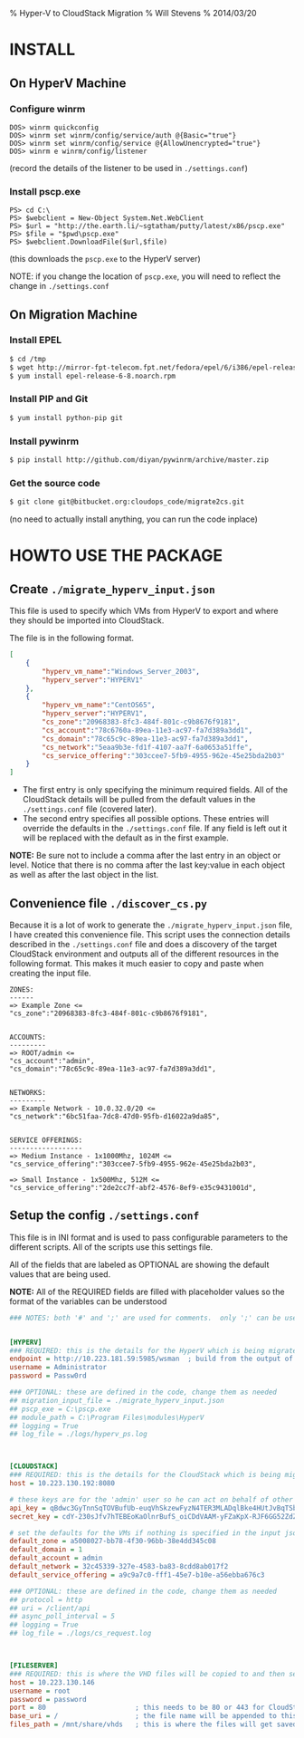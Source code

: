 % Hyper-V to CloudStack Migration
% Will Stevens
% 2014/03/20


INSTALL
=======


On HyperV Machine
-----------------
### Configure winrm
	DOS> winrm quickconfig
	DOS> winrm set winrm/config/service/auth @{Basic="true"}
	DOS> winrm set winrm/config/service @{AllowUnencrypted="true"}
	DOS> winrm e winrm/config/listener
(record the details of the listener to be used in `./settings.conf`)

### Install pscp.exe
	PS> cd C:\
	PS> $webclient = New-Object System.Net.WebClient
	PS> $url = "http://the.earth.li/~sgtatham/putty/latest/x86/pscp.exe"
	PS> $file = "$pwd\pscp.exe"
	PS> $webclient.DownloadFile($url,$file)
(this downloads the `pscp.exe` to the HyperV server)

NOTE: if you change the location of `pscp.exe`, you will need to reflect the change in `./settings.conf`



On Migration Machine
--------------------
### Install EPEL
```bash
$ cd /tmp
$ wget http://mirror-fpt-telecom.fpt.net/fedora/epel/6/i386/epel-release-6-8.noarch.rpm
$ yum install epel-release-6-8.noarch.rpm
```


### Install PIP and Git
```bash
$ yum install python-pip git
```


### Install pywinrm
```bash
$ pip install http://github.com/diyan/pywinrm/archive/master.zip 
```


### Get the source code
```bash
$ git clone git@bitbucket.org:cloudops_code/migrate2cs.git
```
(no need to actually install anything, you can run the code inplace)



HOWTO USE THE PACKAGE
=====================

Create 	`./migrate_hyperv_input.json`
-------------------------------------
This file is used to specify which VMs from HyperV to export and where they should be imported into CloudStack.  

The file is in the following format.
```json
[
	{
		"hyperv_vm_name":"Windows_Server_2003",
		"hyperv_server":"HYPERV1"
	},
	{
		"hyperv_vm_name":"CentOS65",
		"hyperv_server":"HYPERV1",
		"cs_zone":"20968383-8fc3-484f-801c-c9b8676f9181",
		"cs_account":"78c6760a-89ea-11e3-ac97-fa7d389a3dd1",
		"cs_domain":"78c65c9c-89ea-11e3-ac97-fa7d389a3dd1",
		"cs_network":"5eaa9b3e-fd1f-4107-aa7f-6a0653a51ffe",
		"cs_service_offering":"303ccee7-5fb9-4955-962e-45e25bda2b03"
	}
]
```

* The first entry is only specifying the minimum required fields.  All of the CloudStack details will be pulled from the default values in the `./settings.conf` file (covered later).
* The second entry specifies all possible options.  These entries will override the defaults in the `./settings.conf` file.  If any field is left out it will be replaced with the default as in the first example.

**NOTE:** Be sure not to include a comma after the last entry in an object or level.  Notice that there is no comma after the last key:value in each object as well as after the last object in the list.


Convenience file `./discover_cs.py`
-----------------------------------
Because it is a lot of work to generate the `./migrate_hyperv_input.json` file, I have created this convenience file.  This script uses the connection details described in the `./settings.conf` file and does a discovery of the target CloudStack environment and outputs all of the different resources in the following format.  This makes it much easier to copy and paste when creating the input file.

	ZONES:
	------
	=> Example Zone <=
	"cs_zone":"20968383-8fc3-484f-801c-c9b8676f9181",


	ACCOUNTS:
	---------
	=> ROOT/admin <=
	"cs_account":"admin",
	"cs_domain":"78c65c9c-89ea-11e3-ac97-fa7d389a3dd1",


	NETWORKS:
	---------
	=> Example Network - 10.0.32.0/20 <=
	"cs_network":"6bc51faa-7dc8-47d0-95fb-d16022a9da85",


	SERVICE OFFERINGS:
	------------------
	=> Medium Instance - 1x1000Mhz, 1024M <=
	"cs_service_offering":"303ccee7-5fb9-4955-962e-45e25bda2b03",

	=> Small Instance - 1x500Mhz, 512M <=
	"cs_service_offering":"2de2cc7f-abf2-4576-8ef9-e35c9431001d",


Setup the config `./settings.conf`
----------------------------------
This file is in INI format and is used to pass configurable parameters to the different scripts.  All of the scripts use this settings file.

All of the fields that are labeled as OPTIONAL are showing the default values that are being used.

**NOTE:** All of the REQUIRED fields are filled with placeholder values so the format of the variables can be understood

```ini
### NOTES: both '#' and ';' are used for comments.  only ';' can be used for inline comments.


[HYPERV]
### REQUIRED: this is the details for the HyperV which is being migrated from
endpoint = http://10.223.181.59:5985/wsman  ; build from the output of: winrm e winrm/config/listener
username = Administrator
password = Passw0rd

### OPTIONAL: these are defined in the code, change them as needed
## migration_input_file = ./migrate_hyperv_input.json
## pscp_exe = C:\pscp.exe
## module_path = C:\Program Files\modules\HyperV
## logging = True
## log_file = ./logs/hyperv_ps.log



[CLOUDSTACK]
### REQUIRED: this is the details for the CloudStack which is being migrated to
host = 10.223.130.192:8080

# these keys are for the 'admin' user so he can act on behalf of other users
api_key = qBdwc3GyTnnSqTOVBufUb-euqVhSkzewFyzN4TER3MLADqlBke4HUtJvBqTSbpqLEMAxrYwzG9Yu6lyVXDgnVA
secret_key = cdY-230sJfv7hTEBEoKaOlnrBufS_oiCDdVAAM-yFZaKpX-RJF6GG52ZdZAWKFdDvJV4P-Km4NAHqLinArifUg

# set the defaults for the VMs if nothing is specified in the input json file for a specific field
default_zone = a5008027-bb78-4f30-96bb-38e4dd345c08
default_domain = 1
default_account = admin
default_network = 32c45339-327e-4583-ba83-8cdd8ab017f2
default_service_offering = a9c9a7c0-fff1-45e7-b10e-a56ebba676c3

### OPTIONAL: these are defined in the code, change them as needed
## protocol = http
## uri = /client/api
## async_poll_interval = 5
## logging = True
## log_file = ./logs/cs_request.log



[FILESERVER]
### REQUIRED: this is where the VHD files will be copied to and then served from for CloudStack to access
host = 10.223.130.146
username = root
password = password
port = 80                      ; this needs to be 80 or 443 for CloudStack to use it
base_uri = /                   ; the file name will be appended to this path to be served
files_path = /mnt/share/vhds   ; this is where the files will get saved to
```


